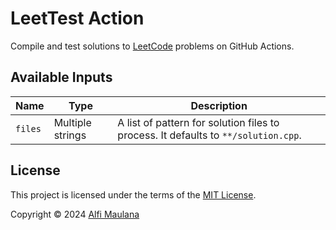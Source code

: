 # LeetTest Action

Compile and test solutions to [LeetCode](https://leetcode.com/) problems on GitHub Actions.

## Available Inputs

| Name    | Type             | Description                                                                        |
| ------- | ---------------- | ---------------------------------------------------------------------------------- |
| `files` | Multiple strings | A list of pattern for solution files to process. It defaults to `**/solution.cpp`. |

## License

This project is licensed under the terms of the [MIT License](./LICENSE).

Copyright © 2024 [Alfi Maulana](https://github.com/threeal/)
